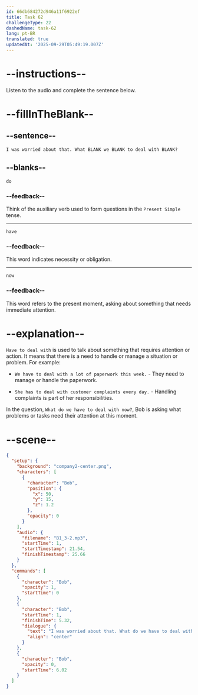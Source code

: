 ```yaml
---
id: 66db684272d946a11f6922ef
title: Task 62
challengeType: 22
dashedName: task-62
lang: pt-BR
translated: true
updatedAt: '2025-09-29T05:49:19.007Z'
---
```

<!--
AUDIO REFERENCE:
Bob:  I was worried about that. What do we have to deal with now?
-->

# --instructions--

Listen to the audio and complete the sentence below.

# --fillInTheBlank--

## --sentence--

`I was worried about that. What BLANK we BLANK to deal with BLANK?`

## --blanks--

`do`

### --feedback--

Think of the auxiliary verb used to form questions in the `Present Simple` tense.

---

`have`

### --feedback--

This word indicates necessity or obligation.

---

`now`

### --feedback--

This word refers to the present moment, asking about something that needs immediate attention.

# --explanation--

`Have to deal with` is used to talk about something that requires attention or action. It means that there is a need to handle or manage a situation or problem. For example:

- `We have to deal with a lot of paperwork this week.` - They need to manage or handle the paperwork.

- `She has to deal with customer complaints every day.` - Handling complaints is part of her responsibilities.

In the question, `What do we have to deal with now?`, Bob is asking what problems or tasks need their attention at this moment.

# --scene--

```json
{
  "setup": {
    "background": "company2-center.png",
    "characters": [
      {
        "character": "Bob",
        "position": {
          "x": 50,
          "y": 15,
          "z": 1.2
        },
        "opacity": 0
      }
    ],
    "audio": {
      "filename": "B1_3-2.mp3",
      "startTime": 1,
      "startTimestamp": 21.54,
      "finishTimestamp": 25.66
    }
  },
  "commands": [
    {
      "character": "Bob",
      "opacity": 1,
      "startTime": 0
    },
    {
      "character": "Bob",
      "startTime": 1,
      "finishTime": 5.32,
      "dialogue": {
        "text": "I was worried about that. What do we have to deal with now?",
        "align": "center"
      }
    },
    {
      "character": "Bob",
      "opacity": 0,
      "startTime": 6.02
    }
  ]
}
```
